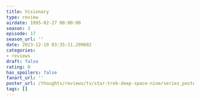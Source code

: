 ```yaml
---
title: Visionary
type: review
airdate: 1995-02-27 00:00:00
season: 3
episode: 17
season_url: ''
date: 2023-12-10 03:35:11.299602
categories:
- reviews
draft: false
rating: 0
has_spoilers: false
fanart_url: ''
poster_url: /thoughts/reviews/tv/star-trek-deep-space-nine/series_poster.jpg
tags: []
---
```


